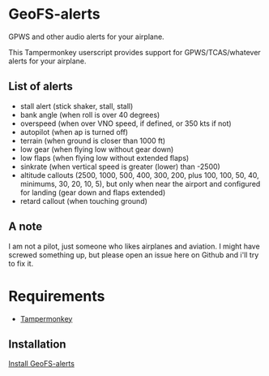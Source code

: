 # GeoFS-alerts
GPWS and other audio alerts for your airplane.

This Tampermonkey userscript provides support for GPWS/TCAS/whatever alerts for your airplane. 

## List of alerts
- stall alert (stick shaker, stall, stall)
- bank angle (when roll is over 40 degrees)
- overspeed (when over VNO speed, if defined, or 350 kts if not)
- autopilot (when ap is turned off)
- terrain (when ground is closer than 1000 ft)
- low gear (when flying low without gear down)
- low flaps (when flying low without extended flaps)
- sinkrate (when vertical speed is greater (lower) than -2500)
- altitude callouts (2500, 1000, 500, 400, 300, 200, plus 100, 100, 50, 40, minimums, 30, 20, 10, 5), but only when near
the airport and configured for landing (gear down and flaps extended)
- retard callout (when touching ground)

## A note
I am not a pilot, just someone who likes airplanes and aviation. I might have screwed something up, but please open an
issue here on Github and i'll try to fix it.

# Requirements
- [Tampermonkey](https://www.tampermonkey.net/)

## Installation
[Install GeoFS-alerts](https://github.com/avramovic/geofs-alerts/raw/master/GeoFS-GPWS-Alerts.user.js)